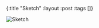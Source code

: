 {:title "Sketch"
 :layout :post
 :tags []}

![Sketch](/img/art/secret/sketches/uw1/20210824_-_UW_-_Sketch_5.jpg)
